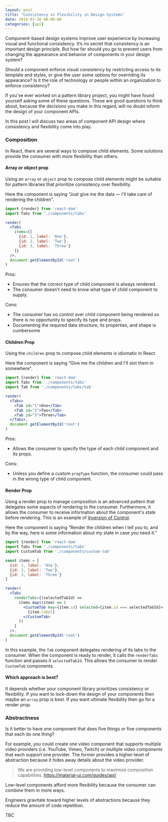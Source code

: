 ```yaml
---
layout: post
title: "Consistency vs Flexibility in Design Systems"
date: 2019-01-26 00:00:00
categories: [api]
---
```


Component-based design systems improve user experience by increasing visual and functional consistency. It’s no secret that consistency is an important design principle. But how far should you go to prevent users from changing the appearance and behavior of components in your design system?

Should a component enforce visual consistency by restricting access to its template and styles, or give the user some options for overriding its appearance? Is it the role of technology or people within an organization to enforce consistency?

If you’ve ever worked on a pattern library project, you might have found yourself asking some of these questions. These are good questions to think about, because the decisions you make in this regard, will no doubt inform the design of your component APIs.

In this post I will discuss two areas of component API design where consistency and flexibility come into play.

### Composition

In React, there are several ways to compose child elements. Some solutions provide the consumer with more flexibility than others.

#### Array or object prop

Using an `array` or `object` prop to compose child elements might be suitable for pattern libraries that prioritize consistency over flexibility.

Here the component is saying “Just give me the data — I'll take care of rendering the children".

```jsx
import {render} from 'react-dom'
import Tabs from './components/tabs'

render(
  <Tabs
    items={[
      {id: 1, label: 'One'},
      {id: 2, label: 'Two'},
      {id: 3, label: 'Three'}
    ]}
  />,
  document.getElementById('root')
)
```

Pros:
- Ensures that the correct type of child component is always rendered.
- The consumer doesn't need to know what type of child component to supply.

Cons:
- The consumer has no control over child component being rendered so there is no opportunity to specify its type and props.
- Documenting the required data structure, its properties, and shape is cumbersome

#### Children Prop

Using the `children` prop to compose child elements is idiomatic in React.

Here the component is saying “Give me the children and I'll slot them in somewhere".

```jsx
import {render} from 'react-dom'
import Tabs from './components/tabs'
import Tab from './components/tabs/tab'

render(
  <Tabs>
    <Tab id="1">One</Tab>
    <Tab id="2">Two</Tab>
    <Tab id="3">Three</Tab>
  </Tabs>,
  document.getElementById('root')
)
```

Pros:
- Allows the consumer to specify the type of each child component and its props.

Cons:
- Unless you define a custom `propType` function, the consumer could pass in the wrong type of child component.

#### Render Prop

Using a render prop to manage composition is an advanced pattern that delegates some aspects of rendering to the consumer. Furthermore, it allows the consumer to receive information about the component's state before rendering. This is an example of [Inversion of Control](https://en.wikipedia.org/wiki/Inversion_of_control#Examples).

Here the component is saying “Render the children when I tell you to, and by the way, here is some information about my state in case you need it."

```jsx
import {render} from 'react-dom'
import Tabs from './components/tabs'
import CustomTab from './components/custom-tab'

const items = [
  {id: 1, label: 'One'},
  {id: 2, label: 'Two'},
  {id: 3, label: 'Three'}
]

render(
  <Tabs
    renderTabs={(selectedTabId) =>
      items.map((item) => (
        <CustomTab key={item.id} selected={item.id === selectedTabId}>
          {item.label}
        </CustomTab>
      ))
    }
  />,
  document.getElementById('root')
)
```

In this example, the `Tab` component delegates rendering of its tabs to the consumer. When the component is ready to render, it calls the `renderTabs` function and passes it `selectedTabId`. This allows the consumer to render `CustomTab` components.


#### Which approach is best?

It depends whether your component library prioritizes consistency or flexibility. If you want to lock-down the design of your components then maybe an `array` prop is best. If you want ultimate flexibility then go for a render prop.



### Abstractness

Is it better to have one component that does five things or five components that each do one thing?

For example, you could create one video component that supports multiple video providers (i.e. YouTube, Vimeo, Twitch) or multiple video components that each support one provider. The former provides a higher-level of abstraction because it hides away details about the video provider.

> We are providing low-level components to maximize composition capabilities.
https://material-ui.com/guides/api/

Low-level components afford more flexibility because the consumer can combine them in more ways.

Engineers gravitate toward higher levels of abstractions because they reduce the amount of code repetition.

TBC
